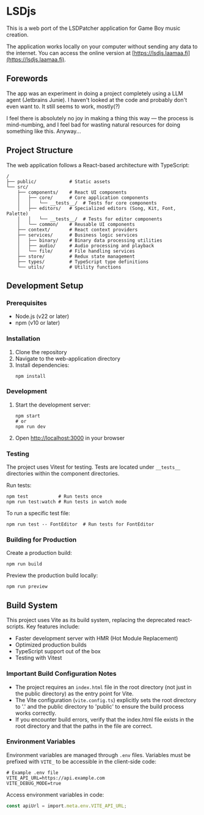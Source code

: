 # LSDjs

This is a web port of the LSDPatcher application for Game Boy music creation.

The application works locally on your computer without sending any data to the internet.
You can access the online version at [https://lsdjs.laamaa.fi](https://lsdjs.laamaa.fi).

## Forewords
The app was an experiment in doing a project completely using a LLM agent (Jetbrains Junie).
I haven't looked at the code and probably don't even want to. It still seems to work, mostly(?)

I feel there is absolutely no joy in making a thing this way — the process is mind-numbing, and I feel bad for wasting 
natural resources for doing something like this. Anyway...  

## Project Structure

The web application follows a React-based architecture with TypeScript:

```
/
├── public/            # Static assets
└── src/
    ├── components/    # React UI components
    │   ├── core/      # Core application components
    │   │   └── __tests__/  # Tests for core components
    │   ├── editors/   # Specialized editors (Song, Kit, Font, Palette)
    │   │   └── __tests__/  # Tests for editor components
    │   └── common/    # Reusable UI components
    ├── context/       # React context providers
    ├── services/      # Business logic services
    │   ├── binary/    # Binary data processing utilities
    │   ├── audio/     # Audio processing and playback
    │   └── file/      # File handling services
    ├── store/         # Redux state management
    ├── types/         # TypeScript type definitions
    └── utils/         # Utility functions
```

## Development Setup

### Prerequisites

- Node.js (v22 or later)
- npm (v10 or later)

### Installation

1. Clone the repository
2. Navigate to the web-application directory
3. Install dependencies:
   ```
   npm install
   ```

### Development

1. Start the development server:
   ```
   npm start
   # or
   npm run dev
   ```
2. Open [http://localhost:3000](http://localhost:3000) in your browser

### Testing

The project uses Vitest for testing. Tests are located under `__tests__` directories within the component directories.

Run tests:
```
npm test           # Run tests once
npm run test:watch # Run tests in watch mode
```

To run a specific test file:
```
npm run test -- FontEditor  # Run tests for FontEditor
```

### Building for Production

Create a production build:
```
npm run build
```

Preview the production build locally:
```
npm run preview
```

## Build System

This project uses Vite as its build system, replacing the deprecated react-scripts. Key features include:

- Faster development server with HMR (Hot Module Replacement)
- Optimized production builds
- TypeScript support out of the box
- Testing with Vitest

### Important Build Configuration Notes

- The project requires an `index.html` file in the root directory (not just in the public directory) as the entry point for Vite.
- The Vite configuration (`vite.config.ts`) explicitly sets the root directory to '.' and the public directory to 'public' to ensure the build process works correctly.
- If you encounter build errors, verify that the index.html file exists in the root directory and that the paths in the file are correct.

### Environment Variables

Environment variables are managed through `.env` files. Variables must be prefixed with `VITE_` to be accessible in the client-side code:

```
# Example .env file
VITE_API_URL=https://api.example.com
VITE_DEBUG_MODE=true
```

Access environment variables in code:
```typescript
const apiUrl = import.meta.env.VITE_API_URL;
```
